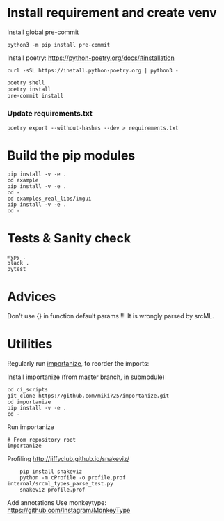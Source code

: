 # Install requirement and create venv

Install global pre-commit
````
python3 -m pip install pre-commit
````

Install poetry: https://python-poetry.org/docs/#installation

````
curl -sSL https://install.python-poetry.org | python3 -
````


````bash
poetry shell
poetry install
pre-commit install
````

### Update requirements.txt

````
poetry export --without-hashes --dev > requirements.txt
````


# Build the pip modules

````
pip install -v -e .
cd example
pip install -v -e .
cd -
cd examples_real_libs/imgui
pip install -v -e .
cd -
````

# Tests & Sanity check
````
mypy .
black .
pytest
````

# Advices

Don't use {} in function default params !!! It is wrongly parsed by srcML.

# Utilities
Regularly run [importanize](https://github.com/miki725/importanize), to reorder the imports:

Install importanize (from master branch, in submodule)
````
cd ci_scripts
git clone https://github.com/miki725/importanize.git
cd importanize
pip install -v -e .
cd -
````

Run importanize
````
# From repository root
importanize
````

Profiling
    http://jiffyclub.github.io/snakeviz/

        pip install snakeviz
        python -m cProfile -o profile.prof internal/srcml_types_parse_test.py
        snakeviz profile.prof


Add annotations
    Use monkeytype: https://github.com/Instagram/MonkeyType
